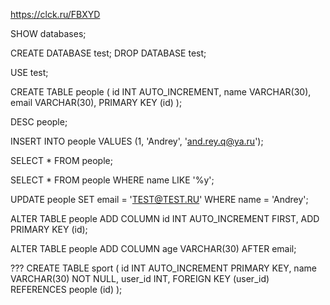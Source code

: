 https://clck.ru/FBXYD

SHOW databases;

CREATE DATABASE test;
DROP DATABASE test;

USE test;

CREATE TABLE people
(
    id INT AUTO_INCREMENT,
    name VARCHAR(30),
    email VARCHAR(30),
    PRIMARY KEY (id)
);

DESC people;

INSERT INTO people VALUES (1, 'Andrey', 'and.rey.q@ya.ru');

SELECT * FROM people;

SELECT * FROM people 
WHERE name LIKE '%y';

UPDATE people SET
email = 'TEST@TEST.RU'
WHERE name = 'Andrey';

ALTER TABLE people
ADD COLUMN id INT AUTO_INCREMENT FIRST,
ADD PRIMARY KEY (id);

ALTER TABLE people
ADD COLUMN age VARCHAR(30) AFTER email;

???
CREATE TABLE sport
(
    id INT AUTO_INCREMENT PRIMARY KEY,
    name VARCHAR(30) NOT NULL,
    user_id INT,
    FOREIGN KEY (user_id) REFERENCES people (id)
);